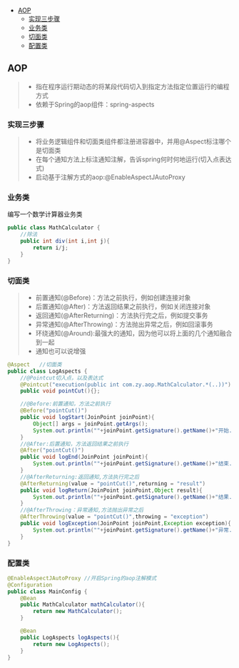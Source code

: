 - [AOP](#AOP)
  - [实现三步骤](#实现三步骤)
  - [业务类](#业务类)
  - [切面类](#切面类)
  - [配置类](#配置类)
## AOP
> * 指在程序运行期动态的将某段代码切入到指定方法指定位置运行的编程方式
> * 依赖于Spring的aop组件：spring-aspects

### 实现三步骤
> * 将业务逻辑组件和切面类组件都注册进容器中，并用@Aspect标注哪个是切面类
> * 在每个通知方法上标注通知注解，告诉spring何时何地运行(切入点表达式)
> * 启动基于注解方式的aop:@EnableAspectJAutoProxy

### 业务类

编写一个数学计算器业务类
```java
public class MathCalculator {
    //除法
    public int div(int i,int j){
        return i/j;
    }
}
```

### 切面类

> * 前置通知(@Before)：方法之前执行，例如创建连接对象
> * 后置通知(@After)：方法返回结果之前执行，例如关闭连接对象
> * 返回通知(@AfterReturning)：方法执行完之后，例如提交事务
> * 异常通知(@AfterThrowing)：方法抛出异常之后，例如回滚事务
> * 环绕通知(@Around):最强大的通知，因为他可以将上面的几个通知融合到一起
> * 通知也可以说增强

```java
@Aspect   //切面类
public class LogAspects {
    //@Pointcut切入点，以及表达式
    @Pointcut("execution(public int com.zy.aop.MathCalculator.*(..))")
    public void pointCut(){};

    //@Before:前置通知，方法之前执行
    @Before("pointCut()")
    public void logStart(JoinPoint joinPoint){
        Object[] args = joinPoint.getArgs();
        System.out.println(""+joinPoint.getSignature().getName()+"开始....{"+ Arrays.asList(args)+"}");
    }
    //@After:后置通知，方法返回结果之前执行
    @After("pointCut()")
    public void logEnd(JoinPoint joinPoint){
        System.out.println(""+joinPoint.getSignature().getName()+"结束...");
    }
    //@AfterReturning:返回通知,方法执行完之后
    @AfterReturning(value = "pointCut()",returning = "result")
    public void logReturn(JoinPoint joinPoint,Object result){
        System.out.println(""+joinPoint.getSignature().getName()+"结果....{"+result+"}...");
    }
    //@AfterThrowing：异常通知,方法抛出异常之后
    @AfterThrowing(value = "pointCut()",throwing = "exception")
    public void logException(JoinPoint joinPoint,Exception exception){
        System.out.println(""+joinPoint.getSignature().getName()+"异常....{"+exception+"}...");
    }
}
```

### 配置类

```java
@EnableAspectJAutoProxy //开启Spring的aop注解模式
@Configuration
public class MainConfig {
    @Bean
    public MathCalculator mathCalculator(){
        return new MathCalculator();
    }

    @Bean
    public LogAspects logAspects(){
        return new LogAspects();
    }
}
```
